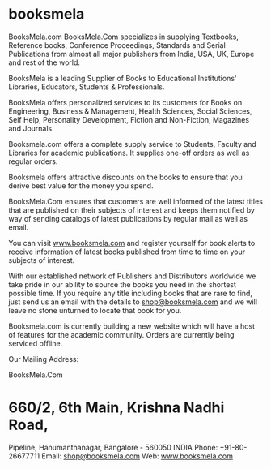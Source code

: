 booksmela
=========

BooksMela.com
BooksMela.Com specializes in supplying Textbooks, Reference books, Conference Proceedings, Standards and Serial Publications from almost all major publishers from India, USA, UK, Europe and rest of the world. 

BooksMela is a leading Supplier of Books to Educational Institutions' Libraries, Educators, Students & Professionals. 


BooksMela offers personalized services to its customers for Books on Engineering, Business & Management, Health Sciences, Social Sciences, Self Help, Personality Development, Fiction and Non-Fiction, Magazines and Journals.

Booksmela.com offers a complete supply service to Students, Faculty and Libraries for academic publications. It supplies one-off orders as well as regular orders. 


Booksmela offers attractive discounts on the books to ensure that you derive best value for the money you spend. 

BooksMela.Com ensures that customers are well informed of the latest titles that are published on their subjects of interest and keeps them notified by way of sending catalogs of latest publications by regular mail as well as email. 

You can visit www.booksmela.com and register yourself for book alerts to receive information of latest books published from time to time on your subjects of interest.


With our established network of Publishers and Distributors worldwide we take pride in our ability to source the books you need in the shortest possible time. If you require any title including books that are rare to find, just send us an email with the details to shop@booksmela.com and we will leave no stone unturned to locate that book for you. 


Booksmela.com is currently building a new website which will have a host of features for the academic community. Orders are currently being serviced offline.

Our Mailing Address: 

BooksMela.Com
# 660/2, 6th Main, Krishna Nadhi Road,
Pipeline, Hanumanthanagar,
Bangalore - 560050 INDIA
Phone: +91-80-26677711
Email: shop@booksmela.com 
Web: www.booksmela.com